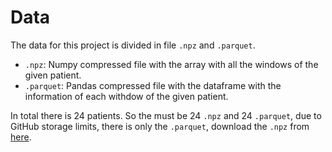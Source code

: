 # Data
The data for this project is divided in file `.npz` and `.parquet`.
- `.npz`: Numpy compressed file with the array with all the windows of the given patient.
- `.parquet`: Pandas compressed file with the dataframe with the information of each withdow of the given patient.

In total there is 24 patients. So the must be 24 `.npz` and 24 `.parquet`, due to GitHub storage limits, there is only the `.parquet`, download the `.npz` from [here](https://uab-my.sharepoint.com/:f:/g/personal/2073294_uab_cat/EvV7xFHFec9HpSh44gzlnKIBWezfjwiDzkiC4REhpILYFg?e=VatLCm).